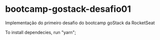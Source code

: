 # bootcamp-gostack-desafio01
Implementação do primeiro desafio do bootcamp goStack da RocketSeat

To install dependecies, run "yarn";
